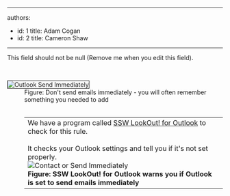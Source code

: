 

---
authors:
  - id: 1
    title: Adam Cogan
  - id: 2
    title: Cameron Shaw
---




<span class='intro'> This field should not be null (Remove me when you edit this field). </span>

<p><strong></strong>&#160;</p>
<dl class="image">
<dt><img style="border-right&#58;1px solid;border-top&#58;1px solid;border-left&#58;1px solid;border-bottom&#58;1px solid;" alt="Outlook Send Immediately" src="/Standards/Communication/RulesToBetterEmail/PublishingImages/OutlookSendImmediately.gif" border="1" /> 
<dd>Figure&#58; Don't send emails immediately - you will often remember something you needed to add</dd>
<dd><br>
<table class="clsSSWProductTable" summary="LookOut">
<tbody>
<tr>
<td>We have a program called <a href="http&#58;//www.ssw.com.au/ssw/LookOut/">SSW LookOut! for Outlook</a> to check for this rule. <br><br>It checks your Outlook settings and tell you if it's not set properly.<br><img style="border-right&#58;0px solid;border-top&#58;0px solid;border-left&#58;0px solid;border-bottom&#58;0px solid;" alt="Contact or Send Immediately" src="/Standards/Communication/RulesToBetterEmail/PublishingImages/ContactorSendImmediately.GIF" border="0" /> <br><b>Figure&#58; SSW LookOut! for Outlook warns you if Outlook is set to send emails immediately</b> </td></tr></tbody></table></dd></dl>


